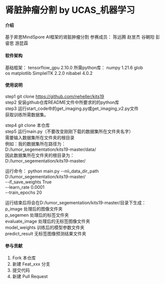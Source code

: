 # 肾脏肿瘤分割 by UCAS_机器学习 

#### 介绍
基于昇思MindSpore AI框架的肾脏肿瘤分割
参赛成员：
       陈远腾 赵昱杰 谷朝阳 彭睿思 游昆霖

#### 软件架构
基础框架：
tensorflow_gpu 2.10.0
所需python库：
	numpy           1.21.6 
	glob               
	os
	matplotlib
	SimpleITK      2.2.0
	nibabel          4.0.2

#### 使用说明

step1  git clone https://github.com/neheller/kits19   <br />
step2  安装github仓库README文件中所要求的的python库   <br />
step3  运行start_code中的get_imaging.py或get_imaging_v2.py文件 <br />
		  获取训练所需数据集。<br />

step4  git clone 本仓库 <br />
step5  运行main.py（不要改变刚刚下载的数据集所在文件夹名字）<br />
		  需要输入数据集所在文件夹的根目录<br />
		  例如：我的数据集所在路径为：<br />
		  D:/lumor_segementation/kits19-master/data/<br />
		  因此数据集所在文件夹的根目录为：<br />
		  D:/lumor_segementation/kits19-master/ <br />

运行命令：
python main.py --nii_data_dir_path D:/lumor_segementation/kits19-master/ <br />
						 --if_save_weights True <br />
						 --learn_rate 0.0001 <br />
						 --train_epochs 20 <br />

运行结束后将会在D:/lumor_segementation/kits19-master/目录下生成：<br />
p_image                                处理后的图像文件夹 <br />
p_segemen                           处理后的标签文件夹 <br />
evaluate_image                    处理后的无标签图像文件夹 <br />
model_weights                     训练后的模型参数文件夹 <br />
predict_result                       无标签图像预测结果文件夹 <br />

#### 参与贡献

1.  Fork 本仓库
2.  新建 Feat_xxx 分支
3.  提交代码
4.  新建 Pull Request

